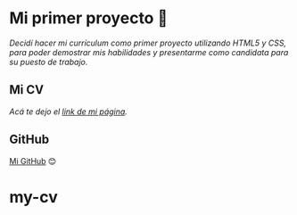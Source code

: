 # Mi primer proyecto 🚀

_Decidí hacer mi currículum como primer proyecto utilizando HTML5 y CSS, para poder demostrar mis habilidades y presentarme como candidata para su puesto de trabajo._

## Mi CV

_Acá te dejo el [link de mi página](https://julietamalerba1.github.io/CV/)._

## GitHub

[Mi GitHub](https://github.com/julietamalerba1) 😊
# my-cv
